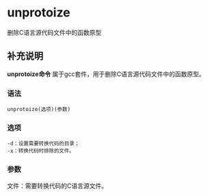 unprotoize
===

删除C语言源代码文件中的函数原型

## 补充说明

**unprotoize命令** 属于gcc套件，用于删除C语言源代码文件中的函数原型。

###  语法

```
unprotoize(选项)(参数)
```

###  选项

```
-d：设置需要转换代码的目录；
-x：转换代码时排除的文件。
```

###  参数

文件：需要转换代码的C语言源文件。


